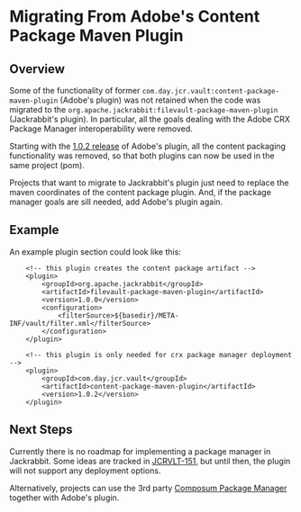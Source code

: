 <!--
   Licensed to the Apache Software Foundation (ASF) under one or more
   contributor license agreements.  See the NOTICE file distributed with
   this work for additional information regarding copyright ownership.
   The ASF licenses this file to You under the Apache License, Version 2.0
   (the "License"); you may not use this file except in compliance with
   the License.  You may obtain a copy of the License at

       http://www.apache.org/licenses/LICENSE-2.0

   Unless required by applicable law or agreed to in writing, software
   distributed under the License is distributed on an "AS IS" BASIS,
   WITHOUT WARRANTIES OR CONDITIONS OF ANY KIND, either express or implied.
   See the License for the specific language governing permissions and
   limitations under the License.
-->
Migrating From Adobe's Content Package Maven Plugin
===================================================

Overview
--------
Some of the functionality of former `com.day.jcr.vault:content-package-maven-plugin` (Adobe's plugin) was not retained
when the code was migrated to the  `org.apache.jackrabbit:filevault-package-maven-plugin` (Jackrabbit's plugin).
In particular, all the goals dealing with the Adobe CRX Package Manager interoperability were removed.

Starting with the [1.0.2 release][0] of Adobe's plugin, all the content packaging functionality
was removed, so that both plugins can now be used in the same project (pom).

Projects that want to migrate to Jackrabbit's plugin just need to replace the maven coordinates of the
content package plugin. And, if the package manager goals are sill needed, add Adobe's plugin again.

Example
-------
An example plugin section could look like this:

```
    <!-- this plugin creates the content package artifact --> 
    <plugin>
        <groupId>org.apache.jackrabbit</groupId>
        <artifactId>filevault-package-maven-plugin</artifactId>
        <version>1.0.0</version>
        <configuration>
            <filterSource>${basedir}/META-INF/vault/filter.xml</filterSource>
        </configuration>
    </plugin>

    <!-- this plugin is only needed for crx package manager deployment -->
    <plugin>
        <groupId>com.day.jcr.vault</groupId>
        <artifactId>content-package-maven-plugin</artifactId>
        <version>1.0.2</version>
    </plugin>

``` 

Next Steps
----------
Currently there is no roadmap for implementing a package manager in Jackrabbit. Some ideas are tracked in [JCRVLT-151][1], 
but until then, the plugin will not support any deployment options.
  
Alternatively, projects can use the 3rd party [Composum Package Manager][2] together with Adobe's plugin.


[0]: https://repo.adobe.com/nexus/content/groups/public/com/day/jcr/vault/content-package-maven-plugin/1.0.2/
[1]: https://issues.apache.org/jira/browse/JCRVLT-151
[2]: https://ist-software.atlassian.net/wiki/spaces/CMP/pages/46140125/Package+Manager